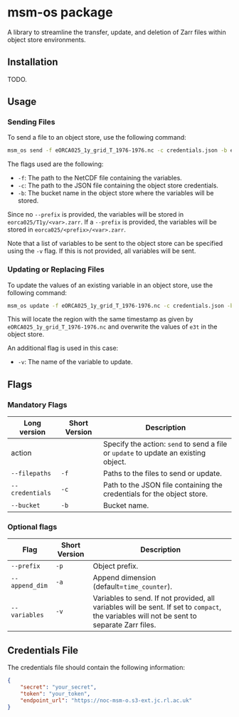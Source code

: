 # msm-os package

A library to streamline the transfer, update, and deletion of Zarr files within object store environments.

## Installation

TODO.

## Usage

### Sending Files

To send a file to an object store, use the following command:

```bash
msm_os send -f eORCA025_1y_grid_T_1976-1976.nc -c credentials.json -b eorca025
```
The flags used are the following:
- `-f`: The path to the NetCDF file containing the variables.
- `-c`: The path to the JSON file containing the object store credentials.
- `-b`: The bucket name in the object store where the variables will be stored.

Since no `--prefix` is provided, the variables will be stored in `eorca025/T1y/<var>.zarr`. If a `--prefix` is provided, the variables will be stored in `eorca025/<prefix>/<var>.zarr`.

Note that a list of variables to be sent to the object store can be specified using the `-v` flag. If this is not provided, all variables will be sent.

### Updating or Replacing Files

To update the values of an existing variable in an object store, use the following command:

```bash
msm_os update -f eORCA025_1y_grid_T_1976-1976.nc -c credentials.json -b eorca025 -v e3t
```

This will locate the region with the same timestamp as given by `eORCA025_1y_grid_T_1976-1976.nc` and overwrite the values of `e3t` in the object store.

An additional flag is used in this case:

- `-v`: The name of the variable to update.

## Flags

### Mandatory Flags

| Long version | Short Version | Description |
|---|---|---|
| action | | Specify the action: `send` to send a file or `update` to update an existing object. |
| `--filepaths` | `-f` | Paths to the files to send or update. |
| `--credentials` | `-c` | Path to the JSON file containing the credentials for the object store. |
| `--bucket` | `-b` | Bucket name. |

### Optional flags

| Flag | Short Version | Description |
|---|---|---|
| `--prefix` | `-p` | Object prefix. |
| `--append_dim` | `-a` | Append dimension (default=`time_counter`). |
| `--variables` | `-v` | Variables to send. If not provided, all variables will be sent.  If set to `compact`, the variables will not be sent to separate Zarr files. |

## Credentials File

The credentials file should contain the following information:

```json
{
    "secret": "your_secret",
    "token": "your_token",
    "endpoint_url": "https://noc-msm-o.s3-ext.jc.rl.ac.uk"
}
``````
